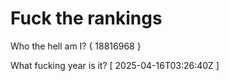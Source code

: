 # Fuck the rankings

Who the hell am I?
{ 18816968 }

What fucking year is it?
[ 2025-04-16T03:26:40Z ]
